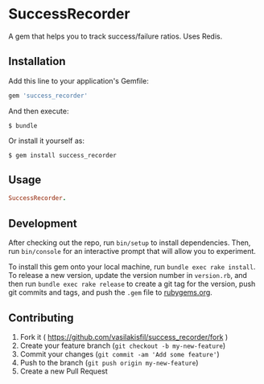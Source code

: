 # SuccessRecorder
A gem that helps you to track success/failure ratios. Uses Redis.

## Installation

Add this line to your application's Gemfile:

```ruby
gem 'success_recorder'
```

And then execute:

    $ bundle

Or install it yourself as:

    $ gem install success_recorder

## Usage

```ruby
SuccessRecorder.
```

## Development

After checking out the repo, run `bin/setup` to install dependencies. Then, run `bin/console` for an interactive prompt that will allow you to experiment. 

To install this gem onto your local machine, run `bundle exec rake install`. To release a new version, update the version number in `version.rb`, and then run `bundle exec rake release` to create a git tag for the version, push git commits and tags, and push the `.gem` file to [rubygems.org](https://rubygems.org).

## Contributing

1. Fork it ( https://github.com/vasilakisfil/success_recorder/fork )
2. Create your feature branch (`git checkout -b my-new-feature`)
3. Commit your changes (`git commit -am 'Add some feature'`)
4. Push to the branch (`git push origin my-new-feature`)
5. Create a new Pull Request
